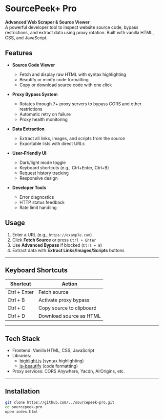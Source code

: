 # SourcePeek+ Pro

**Advanced Web Scraper & Source Viewer**  
A powerful developer tool to inspect website source code, bypass restrictions, and extract data using proxy rotation. Built with vanilla HTML, CSS, and JavaScript.


## Features

- **Source Code Viewer**  
  - Fetch and display raw HTML with syntax highlighting  
  - Beautify or minify code formatting  
  - Copy or download source code with one click  

- **Proxy Bypass System**  
  - Rotates through 7+ proxy servers to bypass CORS and other restrictions  
  - Automatic retry on failure  
  - Proxy health monitoring  

- **Data Extraction**  
  - Extract all links, images, and scripts from the source  
  - Exportable lists with direct URLs  

- **User-Friendly UI**  
  - Dark/light mode toggle  
  - Keyboard shortcuts (e.g., Ctrl+Enter, Ctrl+B)  
  - Request history tracking  
  - Responsive design  

- **Developer Tools**  
  - Error diagnostics  
  - HTTP status feedback  
  - Rate limit handling  


## Usage

1. Enter a URL (e.g., `https://example.com`)  
2. Click **Fetch Source** or press `Ctrl + Enter`  
3. Use **Advanced Bypass** if blocked (`Ctrl + B`)  
4. Extract data with **Extract Links/Images/Scripts** buttons  

---

## Keyboard Shortcuts

| Shortcut    | Action                   |
|-------------|--------------------------|
| Ctrl + Enter | Fetch source             |
| Ctrl + B    | Activate proxy bypass    |
| Ctrl + C    | Copy source to clipboard |
| Ctrl + D    | Download source as HTML  |

---

## Tech Stack

- Frontend: Vanilla HTML, CSS, JavaScript  
- Libraries:  
  - [highlight.js](https://highlightjs.org/) (syntax highlighting)  
  - [js-beautify](https://github.com/beautify-web/js-beautify) (code formatting)  
- Proxy services: CORS Anywhere, Yacdn, AllOrigins, etc.

---

## Installation

```bash
git clone https://github.com/../sourcepeek-pro.git
cd sourcepeek-pro
open index.html

